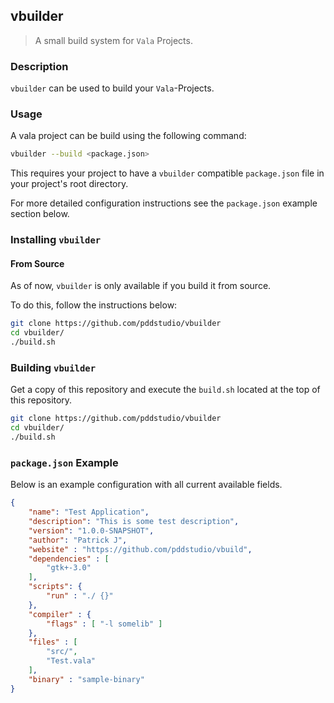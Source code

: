 ## vbuilder

> A small build system for `Vala` Projects.

### Description

`vbuilder` can be used to build your `Vala`-Projects.

### Usage

A vala project can be build using the following command:

```bash
vbuilder --build <package.json>
```

This requires your project to have a `vbuilder` compatible `package.json` file in your project's root directory.

For more detailed configuration instructions see the `package.json` example section below.

### Installing `vbuilder`

#### From Source

As of now, `vbuilder` is only available if you build it from source.

To do this, follow the instructions below:

```bash
git clone https://github.com/pddstudio/vbuilder
cd vbuilder/
./build.sh
```

### Building `vbuilder`

Get a copy of this repository and execute the `build.sh` located at the top of this repository.

```bash
git clone https://github.com/pddstudio/vbuilder
cd vbuilder/
./build.sh
```

### `package.json` Example

Below is an example configuration with all current available fields.

```json
{
    "name": "Test Application",
    "description": "This is some test description",
    "version": "1.0.0-SNAPSHOT",
    "author": "Patrick J",
    "website" : "https://github.com/pddstudio/vbuild",
    "dependencies" : [
        "gtk+-3.0"
    ],
    "scripts": {
        "run" : "./ {}"
    },
    "compiler" : {
        "flags" : [ "-l somelib" ]
    },
    "files" : [
        "src/",
        "Test.vala"
    ],
    "binary" : "sample-binary"
}
```
